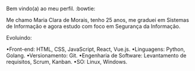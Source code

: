 Bem vindo(a) ao meu perfil. :bowtie:

  Me chamo Maria Clara de Morais, tenho 25 anos, me graduei em Sistemas de Informação e agora estudo com foco em Segurança da Informação.
  
Evoluindo:

  •Front-end: HTML, CSS, JavaScript, React, Vue.js.
  •Linguagens: Python, Golang.
  •Versionamento: Git.
  •Engenharia de Software: Levantamento de requisitos, Scrum, Kanban.
  •SO: Linux, Windows.
